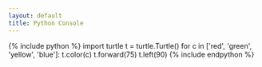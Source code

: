```yaml
---
layout: default
title: Python Console
---
```


{% include python %}
import turtle
t = turtle.Turtle()
for c in ['red', 'green', 'yellow', 'blue']:
    t.color(c)
    t.forward(75)
    t.left(90)
{% include endpython %}
